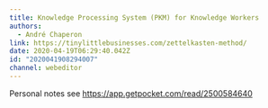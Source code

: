 ```yaml
---
title: Knowledge Processing System (PKM) for Knowledge Workers
authors:
  - André Chaperon
link: https://tinylittlebusinesses.com/zettelkasten-method/
date: 2020-04-19T06:29:40.042Z
id: "2020041908294007"
channel: webeditor
---
```

Personal notes see https://app.getpocket.com/read/2500584640